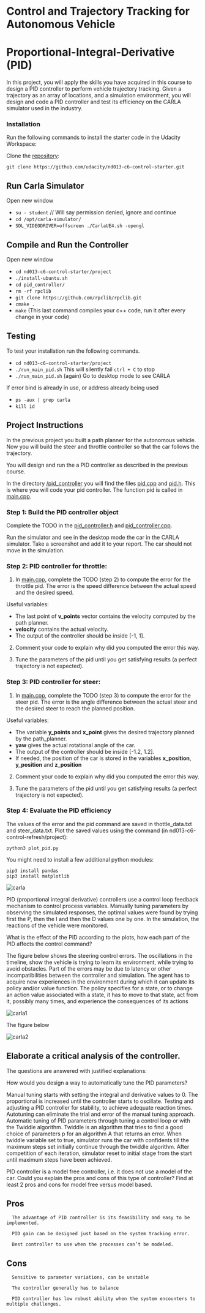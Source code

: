 # Control and Trajectory Tracking for Autonomous Vehicle

# Proportional-Integral-Derivative (PID)

In this project, you will apply the skills you have acquired in this course to design a PID controller to perform vehicle trajectory tracking. Given a trajectory as an array of locations, and a simulation environment, you will design and code a PID controller and test its efficiency on the CARLA simulator used in the industry.

### Installation

Run the following commands to install the starter code in the Udacity Workspace:

Clone the <a href="https://github.com/udacity/nd013-c6-control-starter/tree/master" target="_blank">repository</a>:

`git clone https://github.com/udacity/nd013-c6-control-starter.git`

## Run Carla Simulator

Open new window

* `su - student`
// Will say permission denied, ignore and continue
* `cd /opt/carla-simulator/`
* `SDL_VIDEODRIVER=offscreen ./CarlaUE4.sh -opengl`

## Compile and Run the Controller

Open new window

* `cd nd013-c6-control-starter/project`
* `./install-ubuntu.sh`
* `cd pid_controller/`
* `rm -rf rpclib`
* `git clone https://github.com/rpclib/rpclib.git`
* `cmake .`
* `make` (This last command compiles your c++ code, run it after every change in your code)

## Testing

To test your installation run the following commands.

* `cd nd013-c6-control-starter/project`
* `./run_main_pid.sh`
This will silently fail `ctrl + C` to stop
* `./run_main_pid.sh` (again)
Go to desktop mode to see CARLA

If error bind is already in use, or address already being used

* `ps -aux | grep carla`
* `kill id`


## Project Instructions

In the previous project you built a path planner for the autonomous vehicle. Now you will build the steer and throttle controller so that the car follows the trajectory.

You will design and run the a PID controller as described in the previous course.

In the directory [/pid_controller](https://github.com/udacity/nd013-c6-control-starter/tree/mathilde/project_c6/project/pid_controller)  you will find the files [pid.cpp](https://github.com/udacity/nd013-c6-control-starter/tree/mathilde/project_c6/project/pid_controller/pid.cpp)  and [pid.h](https://github.com/udacity/nd013-c6-control-starter/tree/mathilde/project_c6/project/pid_controller/pid.h). This is where you will code your pid controller.
The function pid is called in [main.cpp](https://github.com/udacity/nd013-c6-control-starter/tree/mathilde/project_c6/project/pid_controller/main.cpp).

### Step 1: Build the PID controller object
Complete the TODO in the [pid_controller.h](https://github.com/udacity/nd013-c6-control-starter/tree/mathilde/project_c6/project/pid_controller/pid_controller.h) and [pid_controller.cpp](https://github.com/udacity/nd013-c6-control-starter/tree/mathilde/project_c6/project/pid_controller/pid_controller.cpp).

Run the simulator and see in the desktop mode the car in the CARLA simulator. Take a screenshot and add it to your report. The car should not move in the simulation.
### Step 2: PID controller for throttle:
1) In [main.cpp](https://github.com/udacity/nd013-c6-control-starter/tree/mathilde/project_c6/project/pid_controller/main.cpp), complete the TODO (step 2) to compute the error for the throttle pid. The error is the speed difference between the actual speed and the desired speed.

Useful variables:
- The last point of **v_points** vector contains the velocity computed by the path planner.
- **velocity** contains the actual velocity.
- The output of the controller should be inside [-1, 1].

2) Comment your code to explain why did you computed the error this way.

3) Tune the parameters of the pid until you get satisfying results (a perfect trajectory is not expected).

### Step 3: PID controller for steer:
1) In [main.cpp](https://github.com/udacity/nd013-c6-control-starter/tree/mathilde/project_c6/project/pid_controller/main.cpp), complete the TODO (step 3) to compute the error for the steer pid. The error is the angle difference between the actual steer and the desired steer to reach the planned position.

Useful variables:
- The variable **y_points** and **x_point** gives the desired trajectory planned by the path_planner.
- **yaw** gives the actual rotational angle of the car.
- The output of the controller should be inside [-1.2, 1.2].
- If needed, the position of the car is stored in the variables **x_position**, **y_position** and **z_position**

2) Comment your code to explain why did you computed the error this way.

3) Tune the parameters of the pid until you get satisfying results (a perfect trajectory is not expected).

### Step 4: Evaluate the PID efficiency
The values of the error and the pid command are saved in thottle_data.txt and steer_data.txt.
Plot the saved values using the command (in nd013-c6-control-refresh/project):

```
python3 plot_pid.py
```

You might need to install a few additional python modules: 

```
pip3 install pandas
pip3 install matplotlib
```

![carla](https://user-images.githubusercontent.com/22205974/165790472-5d6ac888-76f9-4f26-89ad-c14ad6253a47.PNG)

PID (proportional integral derivative) controllers use a control loop feedback mechanism to control process variables. Manually tuning parameters by observing the simulated responses, the optimal values were found by trying first the P, then the I and then the D values one by one. In the simulation, the reactions of the vehicle were monitored.

What is the effect of the PID according to the plots, how each part of the PID affects the control command? 

The figure below shows the steering control errors. The oscillations in the timeline, show the vehicle is trying to learn its environment, while trying to avoid obstacles. Part of the errors may be due to latency or other incompatibilities between the controller and simulation. The agent has to acquire new experiences in the environment during which it can update its policy and/or value function. The policy specifies for a state, or to change an action value associated with a state, it has to move to that state, act from it, possibly many times, and experience the consequences of its actions

![carla1](https://user-images.githubusercontent.com/22205974/165791224-0dc94ff0-c9c6-4a8f-99b5-37cb23c2e253.PNG)

The figure below

![carla2](https://user-images.githubusercontent.com/22205974/165791663-4bfab971-a95a-41ed-94be-9d809fc6745e.PNG)

## Elaborate a critical analysis of the controller.

The questions are answered with justified explanations:

How would you design a way to automatically tune the PID parameters? 

Manual tuning starts with setting the integral and derivative values to 0. The proportional is increased until the controller starts to oscillate. Testing and adjusting a PID controller for stability, to achieve adequate reaction times. Autotuning can eliminate the trial and error of the manual tuning approach. Automatic tuning of PID parameters through tuning a control loop or with the Twiddle algorithm. Twiddle is an algorithm that tries to find a good choice of parameters p for an algorithm A that returns an error. When twiddle variable set to true, simulator runs the car with confidents till the maximum steps set initially continue through the twiddle algorithm. After competition of each iteration, simulator reset to initial stage from the start until maximum steps have been achieved.

PID controller is a model free controller, i.e. it does not use a model of the car. Could you explain the pros and cons of this type of controller? Find at least 2 pros and cons for model free versus model based.

## Pros
      The advantage of PID controller is its feasibility and easy to be implemented.

      PID gain can be designed just based on the system tracking error.

      Best controller to use when the processes can’t be modeled.

## Cons
      Sensitive to parameter variations, can be unstable

      The controller generally has to balance

      PID controller has low robust ability when the system encounters to multiple challenges.
